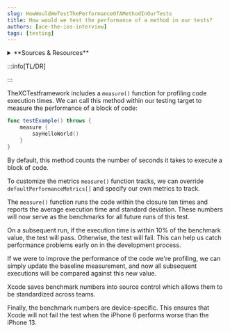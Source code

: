 ```yaml
---
slug: HowWouldWeTestThePerformanceOfAMethodInOurTests
title: How would we test the performance of a method in our tests?
authors: [ace-the-ios-interview]
tags: [testing]
---
```


<details>
  <summary>**Sources & Resources**</summary>

  **Main Source:** [Ace the iOS Interview](https://aryamansharda.gumroad.com/l/tcvck)

  **Additional Sources:**

  **Further Reading:**

</details>

:::info[TL/DR]

:::

TheXCTestframework includes a `measure()` function for profiling code execution times. We can call this method within our testing target to measure the performance of a block of code:

```swift
func testExample() throws {
    measure {
        sayHelloWorld()
    }
}
```

By default, this method counts the number of seconds it takes to execute a block of code.

To customize the metrics `measure()` function tracks, we can override
`defaultPerformanceMetrics[]` and specify our own metrics to track.

The `measure()` function runs the code within the closure ten times and reports the average execution time and standard deviation. These numbers will now serve as the benchmarks for all future runs of this test.

On a subsequent run, if the execution time is within 10% of the benchmark value, the test will pass. Otherwise, the test will fail. This can help us catch performance problems early on in the development process.

If we were to improve the performance of the code we're profiling, we can simply update the baseline measurement, and now all subsequent executions will be compared against this new value.

Xcode saves benchmark numbers into source control which allows them to be standardized across teams.

Finally, the benchmark numbers are device-specific. This ensures that Xcode will not fail the test when the iPhone 6 performs worse than the iPhone 13.
